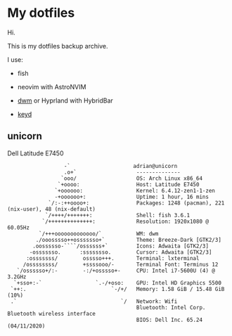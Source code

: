 # My dotfiles
Hi.

This is my dotfiles backup archive.

I use: 

  - fish

  - neovim with AstroNVIM

  - [dwm](https://gitlab.com/fxj9a/dwm) or Hyprland with HybridBar

  - [keyd](https://github.com/rvaiya/keyd)
  
## unicorn
Dell Latitude E7450

```
                  -`                    adrian@unicorn 
                  .o+`                   -------------- 
                 `ooo/                   OS: Arch Linux x86_64 
                `+oooo:                  Host: Latitude E7450 
               `+oooooo:                 Kernel: 6.4.12-zen1-1-zen 
               -+oooooo+:                Uptime: 1 hour, 16 mins 
             `/:-:++oooo+:               Packages: 1248 (pacman), 221 (nix-user), 48 (nix-default) 
            `/++++/+++++++:              Shell: fish 3.6.1 
           `/++++++++++++++:             Resolution: 1920x1080 @ 60.05Hz 
          `/+++ooooooooooooo/`           WM: dwm 
         ./ooosssso++osssssso+`          Theme: Breeze-Dark [GTK2/3] 
        .oossssso-````/ossssss+`         Icons: Adwaita [GTK2/3] 
       -osssssso.      :ssssssso.        Cursor: Adwaita [GTK2/3] 
      :osssssss/        osssso+++.       Terminal: lxterminal 
     /ossssssss/        +ssssooo/-       Terminal Font: Terminus 12 
   `/ossssso+/:-        -:/+osssso+-     CPU: Intel i7-5600U (4) @ 3.2GHz 
  `+sso+:-`                 `.-/+oso:    GPU: Intel HD Graphics 5500 
 `++:.                           `-/+/   Memory: 1.58 GiB / 15.48 GiB (10%) 
 .`                                 `/   Network: Wifi
                                         Bluetooth: Intel Corp. Bluetooth wireless interface
                                         BIOS: Dell Inc. 65.24 (04/11/2020)
```

